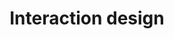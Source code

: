 ---
title: Interaction design
description: "Designing interactive digital products, environments, systems, and services."
layout: listing
---